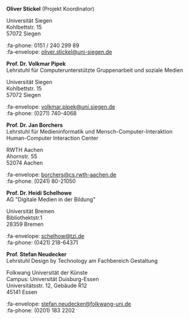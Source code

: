**Oliver Stickel** (Projekt Koordinator)

Universität Siegen    
Kohlbettstr. 15    
57072 Siegen      

:fa-phone: 0151 / 240 299 89    
:fa-envelope: oliver.stickel@uni-siegen.de

**Prof. Dr. Volkmar Pipek**    
Lehrstuhl für Computerunterstützte Gruppenarbeit und soziale Medien

Universität Siegen    
Kohlbettstr. 15    
57072 Siegen    

:fa-envelope: volkmar.pipek@uni.siegen.de    
:fa-phone: (0271) 740-4068

**Prof. Dr. Jan Borchers**    
Lehrstuhl für Medieninformatik und Mensch-Computer-Interaktion    
Human-Computer Interaction Center

RWTH Aachen    
Ahornstr. 55    
52074 Aachen        

:fa-envelope: borchers@cs.rwth-aachen.de    
:fa-phone: (0241) 80-21050

**Prof. Dr. Heidi Schelhowe**     
AG "Digitale Medien in der Bildung"

Universität Bremen    
Bibliothektstr.1    
28359 Bremen    

:fa-envelope: schelhow@tzi.de    
:fa-phone: (0421) 218-64371

**Prof. Stefan Neudecker**     
Lehrstuhl Design by Technology am
Fachbereich Gestaltung

Folkwang Universität der Künste    
Campus: Universität Duisburg-Essen    
Universitätsstr. 12, Gebäude R12    
45141 Essen

:fa-envelope: stefan.neudecker@folkwang-uni.de    
:fa-phone: (0201) 183 2202
